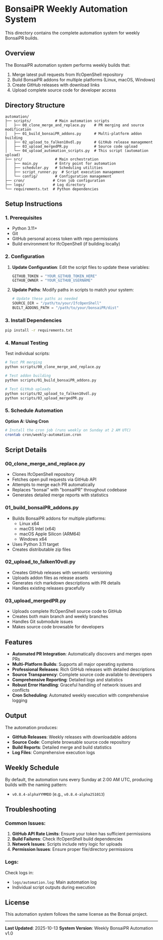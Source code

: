 # BonsaiPR Weekly Automation System

This directory contains the complete automation system for weekly BonsaiPR builds.

## Overview

The BonsaiPR automation system performs weekly builds that:
1. Merge latest pull requests from IfcOpenShell repository
2. Build BonsaiPR addons for multiple platforms (Linux, macOS, Windows)
3. Create GitHub releases with download links
4. Upload complete source code for developer access

## Directory Structure

```
automation/
├── scripts/           # Main automation scripts
│   ├── 00_clone_merge_and_replace.py    # PR merging and source modification
│   ├── 01_build_bonsaiPR_addons.py      # Multi-platform addon building
│   ├── 02_upload_to_falken10vdl.py      # GitHub release management
│   ├── 03_upload_mergedPR.py            # Source code upload
│   └── 04_upload_automation_scripts.py  # This script (automation upload)
├── src/               # Main orchestration
│   ├── main.py        # Entry point for automation
│   ├── scheduler.py   # Scheduling utilities
│   ├── script_runner.py  # Script execution management
│   └── config/        # Configuration management
├── cron/             # Cron job configuration
├── logs/             # Log directory
└── requirements.txt  # Python dependencies
```

## Setup Instructions

### 1. Prerequisites

- Python 3.11+
- Git
- GitHub personal access token with repo permissions
- Build environment for IfcOpenShell (if building locally)

### 2. Configuration

1. **Update Configuration**: Edit the script files to update these variables:
   ```python
   GITHUB_TOKEN = "YOUR_GITHUB_TOKEN_HERE"
   GITHUB_OWNER = "YOUR_GITHUB_USERNAME"
   ```

2. **Update Paths**: Modify paths in scripts to match your system:
   ```python
   # Update these paths as needed
   SOURCE_DIR = "/path/to/your/IfcOpenShell"
   BUILT_ADDONS_PATH = "/path/to/your/bonsaiPR/dist"
   ```

### 3. Install Dependencies

```bash
pip install -r requirements.txt
```

### 4. Manual Testing

Test individual scripts:
```bash
# Test PR merging
python scripts/00_clone_merge_and_replace.py

# Test addon building
python scripts/01_build_bonsaiPR_addons.py

# Test GitHub uploads
python scripts/02_upload_to_falken10vdl.py
python scripts/03_upload_mergedPR.py
```

### 5. Schedule Automation

**Option A: Using Cron**
```bash
# Install the cron job (runs weekly on Sunday at 2 AM UTC)
crontab cron/weekly-automation.cron
```

## Script Details

### 00_clone_merge_and_replace.py
- Clones IfcOpenShell repository
- Fetches open pull requests via GitHub API
- Attempts to merge each PR automatically
- Replaces "bonsai" with "bonsaiPR" throughout codebase
- Generates detailed merge reports with statistics

### 01_build_bonsaiPR_addons.py
- Builds BonsaiPR addons for multiple platforms:
  - Linux x64
  - macOS Intel (x64)
  - macOS Apple Silicon (ARM64)
  - Windows x64
- Uses Python 3.11 target
- Creates distributable zip files

### 02_upload_to_falken10vdl.py
- Creates GitHub releases with semantic versioning
- Uploads addon files as release assets
- Generates rich markdown descriptions with PR details
- Handles existing releases gracefully

### 03_upload_mergedPR.py
- Uploads complete IfcOpenShell source code to GitHub
- Creates both main branch and weekly branches
- Handles Git submodule issues
- Makes source code browsable for developers

## Features

- **Automated PR Integration**: Automatically discovers and merges open PRs
- **Multi-Platform Builds**: Supports all major operating systems
- **Professional Releases**: Rich GitHub releases with detailed descriptions
- **Source Transparency**: Complete source code available to developers
- **Comprehensive Reporting**: Detailed logs and statistics
- **Robust Error Handling**: Graceful handling of network issues and conflicts
- **Cron Scheduling**: Automated weekly execution with comprehensive logging

## Output

The automation produces:
- **GitHub Releases**: Weekly releases with downloadable addons
- **Source Code**: Complete browsable source code repository
- **Build Reports**: Detailed merge and build statistics
- **Log Files**: Comprehensive execution logs

## Weekly Schedule

By default, the automation runs every Sunday at 2:00 AM UTC, producing builds with the naming pattern:
- `v0.8.4-alphaYYMMDD` (e.g., `v0.8.4-alpha251013`)

## Troubleshooting

### Common Issues:

1. **GitHub API Rate Limits**: Ensure your token has sufficient permissions
2. **Build Failures**: Check IfcOpenShell build dependencies
3. **Network Issues**: Scripts include retry logic for uploads
4. **Permission Issues**: Ensure proper file/directory permissions

### Logs:

Check logs in:
- `logs/automation.log`: Main automation log
- Individual script outputs during execution

## License

This automation system follows the same license as the Bonsai project.

---

**Last Updated**: 2025-10-13
**System Version**: Weekly BonsaiPR Automation v1.0
